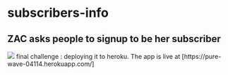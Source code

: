 # subscribers-info
ZAC asks people to signup to be her subscriber 
---
<img src =  "https://github.com/5hre9a/subscribers-info/blob/master/20200809_160817.jpg">
final challenge : deploying it to heroku.
The app is live at [https://pure-wave-04114.herokuapp.com/]
